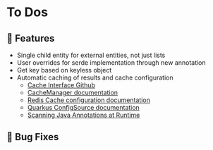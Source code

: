 # To Dos

## 🚀 Features
- Single child entity for external entities, not just lists
- User overrides for serde implementation through new annotation
- Get key based on keyless object
- Automatic caching of results and cache configuration
  - [Cache Interface Github](https://github.com/quarkusio/quarkus/blob/main/extensions/cache/runtime-spi/src/main/java/io/quarkus/cache/Cache.java#L12)
  - [CacheManager documentation](https://quarkus.io/guides/cache#retrieving-a-cache-from-the-cachemanager)
  - [Redis Cache configuration documentation](https://quarkus.io/guides/cache-redis-reference#redis-cache-configuration-reference)
  - [Quarkus ConfigSource documentation](https://quarkus.io/guides/config-extending-support#custom-config-source)
  - [Scanning Java Annotations at Runtime](https://www.baeldung.com/java-scan-annotations-runtime)

## 🐞 Bug Fixes